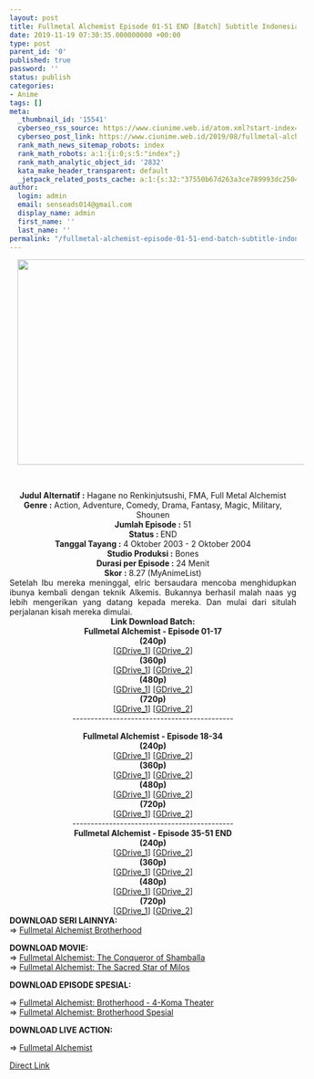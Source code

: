 ```yaml
---
layout: post
title: Fullmetal Alchemist Episode 01-51 END [Batch] Subtitle Indonesia
date: 2019-11-19 07:30:35.000000000 +00:00
type: post
parent_id: '0'
published: true
password: ''
status: publish
categories:
- Anime
tags: []
meta:
  _thumbnail_id: '15541'
  cyberseo_rss_source: https://www.ciunime.web.id/atom.xml?start-index=3151&max-results=150
  cyberseo_post_link: https://www.ciunime.web.id/2019/08/fullmetal-alchemist-episode-01-51-end.html
  rank_math_news_sitemap_robots: index
  rank_math_robots: a:1:{i:0;s:5:"index";}
  rank_math_analytic_object_id: '2832'
  kata_make_header_transparent: default
  _jetpack_related_posts_cache: a:1:{s:32:"37550b67d263a3ce789993dc25046c5f";a:2:{s:7:"expires";i:1653249225;s:7:"payload";a:0:{}}}
author:
  login: admin
  email: senseads014@gmail.com
  display_name: admin
  first_name: ''
  last_name: ''
permalink: "/fullmetal-alchemist-episode-01-51-end-batch-subtitle-indonesia/"
---
```

<div class="separator" style="clear: both; text-align: center;"><a href="https://1.bp.blogspot.com/-41KS6k7b2yw/XZdcCgXElPI/AAAAAAAAdcE/x7l5MRx9ZsABfWRhSgxYrZZB1fHzaGkQwCLcBGAsYHQ/s1600/Fullmetal%2BAlchemist%2B%25282003%2529.jpg" imageanchor="1" style="margin-left: 1em; margin-right: 1em;"><img border="0" data-original-height="720" data-original-width="1280" height="360" src="{{ site.baseurl }}/assets/2019/11/Fullmetal%2BAlchemist%2B%25282003%2529.jpg" width="640" /></a></div>
<p><b><br /></b>
<div style="text-align: center;"><b>Judul</b><b><b>&nbsp;Alternatif</b>&nbsp;:</b> Hagane no Renkinjutsushi, FMA, Full Metal Alchemist </div>
<div style="text-align: center;"><b>Genre :</b> Action, Adventure, Comedy, Drama, Fantasy, Magic, Military, Shounen</div>
<div style="text-align: center;"><b>Jumlah Episode :</b> 51<br /><b>Status :&nbsp;</b>END<br /><b>Tanggal Tayang :</b> 4 Oktober 2003 - 2 Oktober 2004<br /><b>Studio Produksi :</b>&nbsp;Bones<br /><b>Durasi per Episode :</b>&nbsp;24 Menit</div>
<div style="text-align: center;"><b>Skor :</b> 8.27 (MyAnimeList)</div>
<div style="text-align: center;"></div>
<div style="text-align: justify;"><span class="isi">Setelah Ibu mereka meninggal, elric bersaudara mencoba menghidupkan ibunya kembali dengan teknik Alkemis. Bukannya berhasil malah naas yg lebih mengerikan yang datang kepada mereka. Dan mulai dari situlah perjalanan kisah mereka dimulai.</span></div>
<div style="text-align: justify;"></div>
<div style="text-align: justify;"></div>
<div style="text-align: center;">
<div style="text-align: center;"><b>Link Download Batch:</b></div>
<div style="text-align: center;">
<div style="text-align: center;"><b>Fullmetal Alchemist - Episode 01-17</b></div>
<div style="text-align: center;">
<div style="text-align: center;"><b>(240p)</b></div>
<div style="text-align: center;">[<a href="https://drive.google.com/uc?export=download&amp;id=1WVAko9206L6Thru-A7Ucp5sEpW6Ggx5O" target="_blank" rel="noopener">GDrive_1</a>] [<a href="https://drive.google.com/uc?export=download&amp;id=1ufSZYlYWSb4QC8t67bBP8gJqV9XHPRrK" target="_blank" rel="noopener">GDrive_2</a>]
<div style="text-align: center;"></div>
</div>
</div>
</div>
<div style="text-align: center;">
<div style="text-align: center;"><b>(360p)</b></div>
<div style="text-align: center;">[<a href="https://drive.google.com/uc?export=download&amp;id=13azGUFghA9i-_9_MCx-CbyEGICBY_jap" target="_blank" rel="noopener">GDrive_1</a>] [<a href="https://drive.google.com/uc?export=download&amp;id=15QfAFZotYpUkWGFksZaLyfkxqn-LU2Mm" target="_blank" rel="noopener">GDrive_2</a>]
<div style="text-align: center;"></div>
<div style="text-align: center;"><b>(480p)</b></div>
<div style="text-align: center;">[<a href="https://drive.google.com/uc?export=download&amp;id=189rJFln7zgo-UEN0lXkP9YTLTHb53FXj" target="_blank" rel="noopener">GDrive_1</a>] [<a href="https://drive.google.com/uc?export=download&amp;id=10Yph2RDmiTX5S7gIDCxl7rQ1_zhG5vZ_" target="_blank" rel="noopener">GDrive_2</a>]
<div style="text-align: center;"></div>
<div style="text-align: center;"><b>(720p)</b></div>
<div style="text-align: center;">[<a href="https://drive.google.com/uc?export=download&amp;id=1Kq7aMOnAO1nB9Jxza8FtHrsFydm1Tire" target="_blank" rel="noopener">GDrive_1</a>] [<a href="https://drive.google.com/uc?export=download&amp;id=1HWXMKppsdT1EnNBLRjivdXZT9fn6jsw8" target="_blank" rel="noopener">GDrive_2</a>]
<div style="text-align: center;">--------------------------------------------</p>
<div style="text-align: center;"><b>Fullmetal Alchemist - Episode 18-34</b></div>
<div style="text-align: center;">
<div style="text-align: center;">
<div style="text-align: center;">
<div style="text-align: center;">
<div style="text-align: center;"><b>(240p)</b></div>
<div style="text-align: center;">[<a href="https://drive.google.com/uc?export=download&amp;id=1Ca_6_nppz7VQdLRlQL6rdthNslpnbM05" target="_blank" rel="noopener">GDrive_1</a>] [<a href="https://drive.google.com/uc?export=download&amp;id=15JfWhrfjOayUN0Hjldkg1p2y_pVtFinw" target="_blank" rel="noopener">GDrive_2</a>]
<div style="text-align: center;"></div>
</div>
</div>
</div>
<div style="text-align: center;">
<div style="text-align: center;"><b>(360p)</b></div>
<div style="text-align: center;">[<a href="https://drive.google.com/uc?export=download&amp;id=1b3i0TBCJcXsZ8PZLFS5IFV1XC99vFtCN" target="_blank" rel="noopener">GDrive_1</a>] [<a href="https://drive.google.com/uc?export=download&amp;id=1uf3v7B8YY0CI8DK4FqSPQbq4FWAnRAVj" target="_blank" rel="noopener">GDrive_2</a>]
<div style="text-align: center;"></div>
<div style="text-align: center;"><b>(480p)</b></div>
<div style="text-align: center;">[<a href="https://drive.google.com/uc?export=download&amp;id=1bSZVAIve-t_PKs1iHucfXw8bYckbqXwd" target="_blank" rel="noopener">GDrive_1</a>] [<a href="https://drive.google.com/uc?export=download&amp;id=1QlmbQJ9X7sRCtGFS02tKfrxQUpSVqGjL" target="_blank" rel="noopener">GDrive_2</a>]
<div style="text-align: center;"></div>
<div style="text-align: center;"><b>(720p)</b></div>
<div style="text-align: center;">[<a href="https://drive.google.com/uc?export=download&amp;id=13HwuH1d3jroQemIvaufTXJu91G39ihS2" target="_blank" rel="noopener">GDrive_1</a>] [<a href="https://drive.google.com/uc?export=download&amp;id=1We1UxgHE5ybVeZfAPpVeviOKyD8jQivL" target="_blank" rel="noopener">GDrive_2</a>]
<div style="text-align: center;">--------------------------------------------</div>
</div>
</div>
</div>
</div>
</div>
</div>
</div>
<div style="text-align: center;">
<div style="text-align: center;">
<div style="text-align: center;">
<div style="text-align: center;">
<div style="text-align: center;">
<div style="text-align: center;"><b>Fullmetal Alchemist - Episode 35-51 END</b></div>
<div style="text-align: center;">
<div style="text-align: center;">
<div style="text-align: center;">
<div style="text-align: center;">
<div style="text-align: center;"><b>(240p)</b></div>
<div style="text-align: center;">[<a href="https://drive.google.com/uc?export=download&amp;id=1WLTXnTLyAsZLx--a29K1Lp_Q5W7JBtaj" target="_blank" rel="noopener">GDrive_1</a>] [<a href="https://drive.google.com/uc?export=download&amp;id=1iOGUZ9aU4Hs_OXzjrHsJWF0nK3F_11s3" target="_blank" rel="noopener">GDrive_2</a>]
<div style="text-align: center;"></div>
</div>
</div>
</div>
<div style="text-align: center;">
<div style="text-align: center;"><b>(360p)</b></div>
<div style="text-align: center;">[<a href="https://drive.google.com/uc?export=download&amp;id=1teXfQ2h5mQigDuYktXkgqEpkDj16trAq" target="_blank" rel="noopener">GDrive_1</a>] [<a href="https://drive.google.com/uc?export=download&amp;id=1KHP8nazTaCMlbfjv5jxb4WHi-UhTvyN8" target="_blank" rel="noopener">GDrive_2</a>]
<div style="text-align: center;"></div>
<div style="text-align: center;"><b>(480p)</b></div>
<div style="text-align: center;">[<a href="https://drive.google.com/uc?export=download&amp;id=1ZrGq64gQHbTGcC6pYKgRmWw2XiYDbMz0" target="_blank" rel="noopener">GDrive_1</a>] [<a href="https://drive.google.com/uc?export=download&amp;id=1VXeiL4ee8gEkHZWywT9oMEfYZlnVhenO" target="_blank" rel="noopener">GDrive_2</a>]
<div style="text-align: center;"></div>
<div style="text-align: center;"><b>(720p)</b></div>
<div style="text-align: center;">[<a href="https://drive.google.com/uc?export=download&amp;id=1K-RZdv5Gleab7fNMv0ZzJRzul2ytq4je" target="_blank" rel="noopener">GDrive_1</a>] [<a href="https://drive.google.com/uc?export=download&amp;id=1cGPK1LkvySLKx40rYH2DFA3IC7y0kaAu" target="_blank" rel="noopener">GDrive_2</a>]
<div style="text-align: left;">
<div style="text-align: left;"></div>
<div style="text-align: left;"><b>DOWNLOAD SERI LAINNYA:</b></div>
<div style="text-align: left;"></div>
<div style="text-align: left;">=&gt;&nbsp;<a href="https://www.ciunime.web.id/2018/11/fullmetal-alchemist-brotherhood-episode.html" target="_blank" rel="noopener">Fullmetal Alchemist Brotherhood</a></p>
</div>
<div style="text-align: left;"><b>DOWNLOAD MOVIE:</b></div>
<div style="text-align: left;"></div>
<div style="text-align: left;">=&gt;&nbsp;<a href="https://www.ciunime.web.id/2019/01/fullmetal-alchemist-conqueror-of.html" target="_blank" rel="noopener">Fullmetal Alchemist: The Conqueror of Shamballa</a></div>
<div style="text-align: left;">=&gt;&nbsp;<a href="https://www.ciunime.web.id/2019/01/fullmetal-alchemist-sacred-star-of.html" target="_blank" rel="noopener">Fullmetal Alchemist: The Sacred Star of Milos</a></p>
<p><b>DOWNLOAD EPISODE SPESIAL:</b></p>
<p>=&gt;&nbsp;<a href="https://www.ciunime.web.id/2019/04/fullmetal-alchemist-brotherhood-4-koma.html" target="_blank" rel="noopener">Fullmetal Alchemist: Brotherhood - 4-Koma Theater</a><br />=&gt;&nbsp;<a href="https://www.ciunime.web.id/2019/04/fullmetal-alchemist-brotherhood-spesial.html" target="_blank" rel="noopener">Fullmetal Alchemist: Brotherhood Spesial</a></p>
<div style="text-align: left;"><b>DOWNLOAD LIVE ACTION:</b></p>
<p>=&gt;&nbsp;<a href="https://www.ciunime.web.id/2019/01/fullmetal-alchemist-live-action.html" target="_blank" rel="noopener">Fullmetal Alchemist</a></p>
</div>
</div>
</div>
</div>
</div>
</div>
</div>
</div>
</div>
</div>
</div>
</div>
</div>
</div>
</div>
</div>
</div>
</div>
</div>
<link rel="stylesheet" href="https://cdnjs.cloudflare.com/ajax/libs/font-awesome/4.7.0/css/font-awesome.min.css" />
<div class="divbtn"> <a href="https://handymansurrender.com/fihup8buzv?key=94550f7ce39444073321dde3b8782f97" class="btn"><i class="fa fa-download"></i> Direct Link</a> </div>
